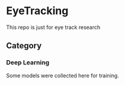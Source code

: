 # EyeTracking
This repo is just for eye track research
## Category
### Deep Learning
Some models were collected here for training.

